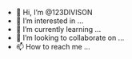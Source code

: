 - 👋 Hi, I’m @123DIVISON
- 👀 I’m interested in ...
- 🌱 I’m currently learning ...
- 💞️ I’m looking to collaborate on ...
- 📫 How to reach me ...

<!---
123DIVISON/123DIVISON is a ✨ special ✨ repository because its `README.md` (this file) appears on your GitHub profile.
You can click the Preview link to take a look at your changes.
--->
